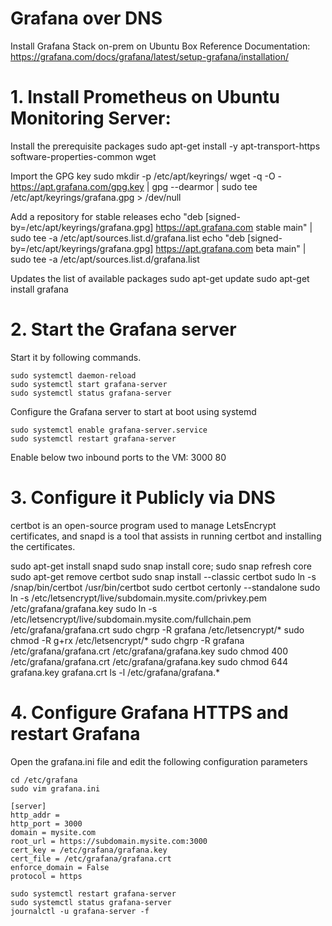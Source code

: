 # Grafana over DNS  
Install Grafana Stack on-prem on Ubuntu Box
    Reference Documentation: https://grafana.com/docs/grafana/latest/setup-grafana/installation/

# 1. Install Prometheus on Ubuntu Monitoring Server:  
Install the prerequisite packages 
    sudo apt-get install -y apt-transport-https software-properties-common wget

Import the GPG key 
    sudo mkdir -p /etc/apt/keyrings/
    wget -q -O - https://apt.grafana.com/gpg.key | gpg --dearmor | sudo tee /etc/apt/keyrings/grafana.gpg > /dev/null

Add a repository for stable releases 
    echo "deb [signed-by=/etc/apt/keyrings/grafana.gpg] https://apt.grafana.com stable main" | sudo tee -a /etc/apt/sources.list.d/grafana.list
    echo "deb [signed-by=/etc/apt/keyrings/grafana.gpg] https://apt.grafana.com beta main" | sudo tee -a /etc/apt/sources.list.d/grafana.list

Updates the list of available packages
    sudo apt-get update
    sudo apt-get install grafana

# 2. Start the Grafana server 
Start it by following  commands.

    sudo systemctl daemon-reload
    sudo systemctl start grafana-server
    sudo systemctl status grafana-server

Configure the Grafana server to start at boot using systemd

    sudo systemctl enable grafana-server.service
    sudo systemctl restart grafana-server

Enable below two inbound ports to the VM:
    3000
    80

# 3. Configure it Publicly via DNS 
certbot is an open-source program used to manage LetsEncrypt certificates, and snapd is a tool that assists in running certbot and installing the certificates. 

sudo apt-get install snapd
sudo snap install core; sudo snap refresh core
sudo apt-get remove certbot
sudo snap install --classic certbot
sudo ln -s /snap/bin/certbot /usr/bin/certbot
sudo certbot certonly --standalone
sudo ln -s /etc/letsencrypt/live/subdomain.mysite.com/privkey.pem /etc/grafana/grafana.key
sudo ln -s /etc/letsencrypt/live/subdomain.mysite.com/fullchain.pem /etc/grafana/grafana.crt
sudo chgrp -R grafana /etc/letsencrypt/*
sudo chmod -R g+rx /etc/letsencrypt/*
sudo chgrp -R grafana /etc/grafana/grafana.crt /etc/grafana/grafana.key
sudo chmod 400 /etc/grafana/grafana.crt /etc/grafana/grafana.key
sudo chmod 644 grafana.key grafana.crt
ls -l /etc/grafana/grafana.*

# 4. Configure Grafana HTTPS and restart Grafana 

Open the grafana.ini file and edit the following configuration parameters 

    cd /etc/grafana
    sudo vim grafana.ini

    [server]
    http_addr =
    http_port = 3000
    domain = mysite.com
    root_url = https://subdomain.mysite.com:3000
    cert_key = /etc/grafana/grafana.key
    cert_file = /etc/grafana/grafana.crt
    enforce_domain = False
    protocol = https

    sudo systemctl restart grafana-server
    sudo systemctl status grafana-server
    journalctl -u grafana-server -f